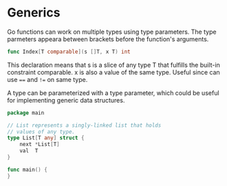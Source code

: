 # Generics

Go functions can work on multiple types using type parameters. The type parmeters appeara between brackets before the function's arguments.

```Go
func Index[T comparable](s []T, x T) int
```

This declaration means that s is a slice of any type T that fulfills the built-in constraint comparable. x is also a value of the same type. Useful since can use `==` and `!=` on same type.

A type can be parameterized with a type parameter, which could be useful for implementing generic data structures.

```Go
package main

// List represents a singly-linked list that holds
// values of any type.
type List[T any] struct {
	next *List[T]
	val  T
}

func main() {
}
```
